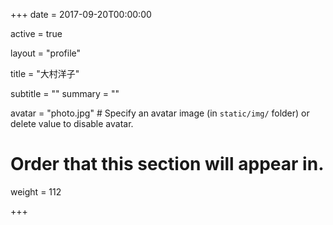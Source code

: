 +++
date = 2017-09-20T00:00:00

active = true

layout = "profile"

title = "大村洋子"

subtitle = ""
summary = ""

avatar = "photo.jpg"  # Specify an avatar image (in `static/img/` folder) or delete value to disable avatar.

# Order that this section will appear in.
weight = 112

+++
